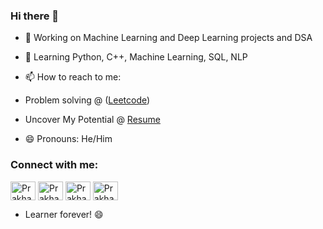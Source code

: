 ### Hi there 👋



- 🔭 Working on Machine Learning and Deep Learning projects and DSA
- 🌱 Learning Python, C++, Machine Learning, SQL, NLP 

- 📫 How to reach to me: 
- Problem solving @ ([Leetcode](https://leetcode.com/u/prakhar_srivastavaa/))
- Uncover My Potential @ [Resume](https://drive.google.com/file/d/1OK4ACYAHSVmZN3ti-ea634QtACyuExxv/view?usp=sharing)
- 😄 Pronouns: He/Him

<h3 align="left">Connect with me:</h3>
<p align="left">
<a href="https://emailprakharsrivastava@gmail.com" target="blank"><img align="center" src="https://mailmeteor.com/logos/assets/PNG/Gmail_Logo_512px.png" alt="Prakhar Srivastava" height="30" width="40" /></a>
<a href="https://twitter.com/Prakhar_srivstv" target="blank"><img align="center" src="https://raw.githubusercontent.com/rahuldkjain/github-profile-readme-generator/master/src/images/icons/Social/twitter.svg" alt="Prakhar Srivastava" height="30" width="40" /></a>
<a href="https://www.linkedin.com/in/prakhar-srivastavaa/" target="blank"><img align="center" src="https://raw.githubusercontent.com/rahuldkjain/github-profile-readme-generator/master/src/images/icons/Social/linked-in-alt.svg" alt="Prakhar Srivastava" height="30" width="40" /></a>
<a href="https://www.instagram.com/prakhar_srivastavaa/" target="blank"><img align="center" src="https://raw.githubusercontent.com/rahuldkjain/github-profile-readme-generator/master/src/images/icons/Social/instagram.svg" alt="Prakhar Srivastava" height="30" width="40" /></a>
</p>

- Learner forever! 😄 
